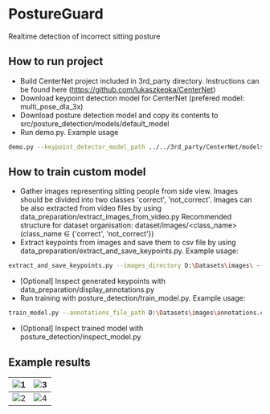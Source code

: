# PostureGuard
Realtime detection of incorrect sitting posture 

## How to run project
- Build CenterNet project included in 3rd_party directory. Instructions can be found here (https://github.com/lukaszkepka/CenterNet)
- Download keypoint detection model for CenterNet (prefered model: multi_pose_dla_3x)
- Download posture detection model and copy its contents to src/posture_detection/models/default_model
- Run demo.py. Example usage 
```sh
demo.py --keypoint_detector_model_path ../../3rd_party/CenterNet/models/multi_pose_dla_3x.pth --video_file_path C:/videos/video.mp4 --posture_detector_model_path ./models/default_model
```
 
 ## How to train custom model
 - Gather images representing sitting people from side view. Images should be divided into two classes 'correct', 'not_correct'. Images can be also extracted from video files by using data_preparation/extract_images_from_video.py  Recommended structure for dataset organisation: dataset/images/<class_name> (class_name ∈ {'correct', 'not_correct'})
 - Extract keypoints from images and save them to csv file by using data_preparation/extract_and_save_keypoints.py. Example usage:
```sh
extract_and_save_keypoints.py --images_directory D:\Datasets\images\ --model_path ..\..\3rd_party\CenterNet\models\multi_pose_dla_3x.pth
```
- [Optional] Inspect generated keypoints with data_preparation/display_annotations.py
- Run training with posture_detection/train_model.py. Example usage:
```sh
train_model.py --annotations_file_path D:\Datasets\images\annotations.csv --model_name default_model
```
- [Optional] Inspect trained model with posture_detection/inspect_model.py

 ## Example results

| ![1](https://user-images.githubusercontent.com/30528808/112374421-5dda0980-8ce2-11eb-9fd0-5adc2e67283e.png)        | ![3](https://user-images.githubusercontent.com/30528808/112374459-6b8f8f00-8ce2-11eb-837b-0129bb8a7adb.png)           |
| ------------- |:-------------:|
|![2](https://user-images.githubusercontent.com/30528808/112374463-6cc0bc00-8ce2-11eb-809d-9398074923a8.png)|![4](https://user-images.githubusercontent.com/30528808/112374467-6d595280-8ce2-11eb-9ccb-8b45c5a45c5f.png)|




